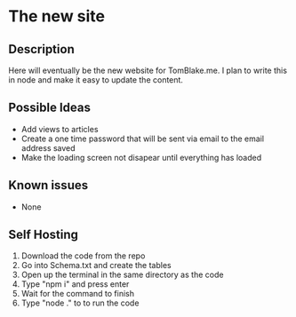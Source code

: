# The new site

## Description

Here will eventually be the new website for TomBlake.me. I plan to write this in node and make it easy to update the content.

## Possible Ideas

- Add views to articles
- Create a one time password that will be sent via email to the email address saved
- Make the loading screen not disapear until everything has loaded

## Known issues

- None

## Self Hosting

1. Download the code from the repo
2. Go into Schema.txt and create the tables
3. Open up the terminal in the same directory as the code
4. Type "npm i" and press enter
5. Wait for the command to finish
6. Type "node ." to to run the code
